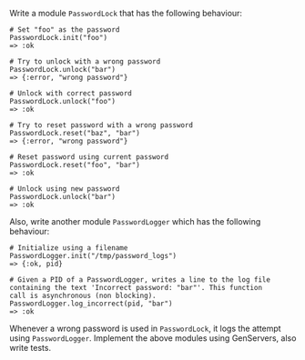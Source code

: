 Write a module `PasswordLock` that has the following behaviour:

```
# Set "foo" as the password
PasswordLock.init("foo")
=> :ok

# Try to unlock with a wrong password
PasswordLock.unlock("bar")
=> {:error, "wrong password"}

# Unlock with correct password
PasswordLock.unlock("foo")
=> :ok

# Try to reset password with a wrong password
PasswordLock.reset("baz", "bar")
=> {:error, "wrong password"}

# Reset password using current password
PasswordLock.reset("foo", "bar")
=> :ok

# Unlock using new password
PasswordLock.unlock("bar")
=> :ok
```

Also, write another module `PasswordLogger` which has the following behaviour:

```
# Initialize using a filename
PasswordLogger.init("/tmp/password_logs")
=> {:ok, pid}

# Given a PID of a PasswordLogger, writes a line to the log file
containing the text 'Incorrect password: "bar"'. This function
call is asynchronous (non blocking).
PasswordLogger.log_incorrect(pid, "bar")
=> :ok
```

Whenever a wrong password is used in `PasswordLock`, it logs the attempt using `PasswordLogger`.
Implement the above modules using GenServers, also write tests.
